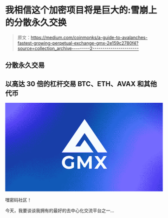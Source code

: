 # 我相信这个加密项目将是巨大的:雪崩上的分散永久交换

> 原文：<https://medium.com/coinmonks/a-guide-to-avalanches-fastest-growing-perpetual-exchange-gmx-2e159c2780f4?source=collection_archive---------2----------------------->

## 分散永久交易

## 以高达 30 倍的杠杆交易 BTC、ETH、AVAX 和其他代币

![](img/25e0297504d812c78bc5426a14e2c14e.png)

嘿密码社区！

今天，我要谈谈我拥有的最好的去中心化交流平台之一…
